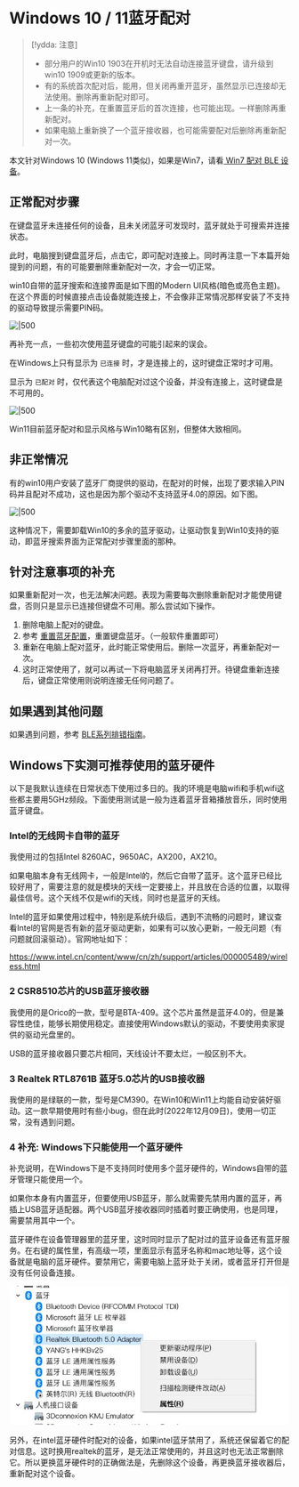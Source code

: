 # Windows 10 / 11蓝牙配对

> [!ydda: 注意]
> - 部分用户的Win10 1903在开机时无法自动连接蓝牙键盘，请升级到win10 1909或更新的版本。
> - 有的系统首次配对后，能用，但关闭再重开蓝牙，虽然显示已连接却无法使用。删除再重新配对即可。
> - 上一条的补充，在重置蓝牙后的首次连接，也可能出现。一样删除再重新配对。
> - 如果电脑上重新换了一个蓝牙接收器，也可能需要配对后删除再重新配对一次。

本文针对Windows 10 (Windows 11类似)，如果是Win7，请看[ Win7 配对 BLE 设备](win7.md)。


## 正常配对步骤

在键盘蓝牙未连接任何的设备，且未关闭蓝牙可发现时，蓝牙就处于可搜索并连接状态。

此时，电脑搜到键盘蓝牙后，点击它，即可配对连接上。同时再注意一下本篇开始提到的问题，有的可能要删除重新配对一次，才会一切正常。

win10自带的蓝牙搜索和连接界面是如下图的Modern UI风格(暗色或亮色主题)。在这个界面的时候直接点击设备就能连接上，不会像非正常情况那样安装了不支持的驱动导致提示需要PIN码。

![|500](assets/win10_pairing_02.png)

再补充一点，一些初次使用蓝牙键盘的可能引起来的误会。

在Windows上只有显示为 `已连接` 时，才是连接上的，这时键盘正常时才可用。

显示为 `已配对` 时，仅代表这个电脑配对过这个设备，并没有连接上，这时键盘是不可用的。

![|500](assets/win10_pairing_03.jpg)

Win11目前蓝牙配对和显示风格与Win10略有区别，但整体大致相同。

## 非正常情况

有的win10用户安装了蓝牙厂商提供的驱动，在配对的时候，出现了要求输入PIN码并且配对不成功，这也是因为那个驱动不支持蓝牙4.0的原因。如下图。

![|500](assets/win10_pairing_01.jpg)

这种情况下，需要卸载Win10的多余的蓝牙驱动，让驱动恢复到Win10支持的驱动，即蓝牙搜索界面为正常配对步骤里面的那种。

## 针对注意事项的补充

如果重新配对一次，也无法解决问题。表现为需要每次删除重新配对才能使用键盘，否则只是显示已连接但键盘不可用。那么尝试如下操作。

1. 删除电脑上配对的键盘。
2. 参考 [重置蓝牙配置](reset-ble.md)，重置键盘蓝牙。（一般软件重置即可）
3. 重新在电脑上配对蓝牙，此时能正常使用后。删除一次蓝牙，再重新配对一次。
4. 这时正常使用了，就可以再试一下将电脑蓝牙关闭再打开。待键盘重新连接后，键盘正常使用则说明连接无任何问题了。


## 如果遇到其他问题

如果遇到问题，参考 [BLE系列排错指南](troubleshooting.md)。


## Windows下实测可推荐使用的蓝牙硬件

以下是我默认连续在日常状态下使用过多日的。我的环境是电脑wifi和手机wifi这些都主要用5GHz频段。下面使用测试是一般为连着蓝牙音箱播放音乐，同时使用蓝牙键盘。

### Intel的无线网卡自带的蓝牙

我使用过的包括Intel 8260AC，9650AC，AX200，AX210。

如果电脑本身有无线网卡，一般是Intel的，然后它自带了蓝牙。这个蓝牙已经比较好用了，需要注意的就是模块的天线一定要接上，并且放在合适的位置，以取得最佳信号。这个天线不仅是wifi的天线，同时也是蓝牙的天线。

Intel的蓝牙如果使用过程中，特别是系统升级后，遇到不流畅的问题时，建议查看Intel的官网是否有新的蓝牙驱动更新，如果有可以放心更新，一般无问题（有问题就回滚驱动）。官网地址如下：

https://www.intel.cn/content/www/cn/zh/support/articles/000005489/wireless.html

### 2 CSR8510芯片的USB蓝牙接收器

我使用的是Orico的一款，型号是BTA-409。这个芯片虽然是蓝牙4.0的，但是兼容性绝佳，能够长期使用稳定。直接使用Windows默认的驱动，不要使用卖家提供的驱动光盘里的。

USB的蓝牙接收器只要芯片相同，天线设计不要太烂，一般区别不大。

### 3 Realtek RTL8761B 蓝牙5.0芯片的USB接收器

我使用的是绿联的一款，型号是CM390。在Win10和Win11上均能自动安装好驱动。这一款早期使用时有些小bug，但在此时(2022年12月09日)，使用一切正常，没有遇到问题。

### 4 补充: Windows下只能使用一个蓝牙硬件

补充说明，在Windows下是不支持同时使用多个蓝牙硬件的，Windows自带的蓝牙管理只能使用一个。

如果你本身有内置蓝牙，但要使用USB蓝牙，那么就需要先禁用内置的蓝牙，再插上USB蓝牙适配器。两个USB蓝牙接收器同时插着时要正确使用，也是同理，需要禁用其中一个。

蓝牙硬件在设备管理器里的蓝牙里，这时同时显示了配对过的蓝牙设备还有蓝牙服务。在右键的属性里，有高级一项，里面显示有蓝牙名称和mac地址等，这个设备就是电脑的蓝牙硬件。要禁用它，需要电脑上蓝牙处于关闭，或者蓝牙打开但是没有任何设备连接。

![|600](assets/win10-pairing_04.jpg)

另外，在intel蓝牙硬件时配对的设备，如果intel蓝牙禁用了，系统还保留着它的配对信息。这时换用realtek的蓝牙，是无法正常使用的，并且这时也无法正常删除它。所以更换蓝牙硬件时的正确做法是，先删除这个设备，再更换蓝牙接收器后，重新配对这个设备。
